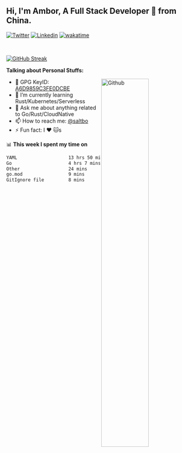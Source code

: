 ## Hi, I'm Ambor, A Full Stack Developer 🚀 from China.

[![Twitter](https://img.shields.io/badge/-saltbo-1ca0f1?style=flat&logo=twitter&logoColor=white)](https://twitter.com/rdsaltbo)
[![Linkedin](https://img.shields.io/badge/-saltbo-blue?style=flat&logo=Linkedin&logoColor=white)](https://www.linkedin.com/in/saltbo/)
[![wakatime](https://wakatime.com/badge/user/f82b1c77-faab-48cd-aef5-a12c0aff104b.svg)](https://wakatime.com/@f82b1c77-faab-48cd-aef5-a12c0aff104b)

&nbsp;  

[![GitHub Streak](http://github-readme-streak-stats.herokuapp.com?user=saltbo&hide_border=true&date_format=M%20j%5B%2C%20Y%5D)](https://git.io/streak-stats)

**Talking about Personal Stuffs:**
<!-- Any image aligned to the right. Beware the width  -->
<img width="50%" align="right" alt="Github" src="https://raw.githubusercontent.com/saltbo/saltbo/master/images/git-header.svg" />

- 🤘 GPG KeyID: [A6D9859C3FE0DCBE](https://saltbo.cn/pgp_keys.asc)
- 🌱 I’m currently learning Rust/Kubernetes/Serverless
- 💬 Ask me about anything related to Go/Rust/CloudNative
- 📫 How to reach me: [@saltbo](https://t.me/saltbo)
- ⚡ Fun fact: I :heart: :cat:s


📊 **This week I spent my time on**
<!--START_SECTION:waka-->

```txt
YAML                   13 hrs 50 mins  ██████████████████▒░░░░░░   72.69 %
Go                     4 hrs 7 mins    █████▒░░░░░░░░░░░░░░░░░░░   21.65 %
Other                  24 mins         ▓░░░░░░░░░░░░░░░░░░░░░░░░   02.15 %
go.mod                 9 mins          ▒░░░░░░░░░░░░░░░░░░░░░░░░   00.83 %
GitIgnore file         8 mins          ▒░░░░░░░░░░░░░░░░░░░░░░░░   00.71 %
```

<!--END_SECTION:waka-->
